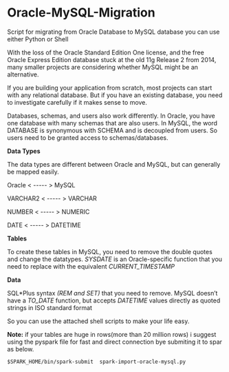 # Oracle-MySQL-Migration
Script for migrating from Oracle Database to MySQL database you can use either Python or Shell


<p>With the loss of the Oracle Standard Edition One license, and the free Oracle Express Edition database stuck at the old 11g Release 2 from 2014, many smaller projects are considering whether MySQL might be an alternative.</p>

<p>If you are building your application from scratch, most projects can start with any relational database. But if you have an existing database, you need to investigate carefully if it makes sense to move.</p>

<p>Databases, schemas, and users also work differently. In Oracle, you have one database with many schemas that are also users. In MySQL, the word DATABASE is synonymous with SCHEMA and is decoupled from users. So users need to be granted access to schemas/databases.</p>

**Data Types**

The data types are different between Oracle and MySQL, but can generally be mapped easily.

Oracle   < ----- >   MySQL

VARCHAR2 < ----- > VARCHAR

NUMBER  < ----- >  NUMERIC

DATE < ----- > DATETIME

**Tables**

To create these tables in MySQL, you need to remove the double quotes and change the datatypes. *SYSDATE* is an Oracle-specific function that you need to replace with the equivalent *CURRENT_TIMESTAMP*


**Data**

SQL*Plus syntax *(REM and SET)* that you need to remove. MySQL doesn’t have a *TO_DATE* function, but accepts *DATETIME* values directly as quoted strings in ISO standard format

So you can use the attached  shell scripts to make your life easy.

**Note:** 
if your tables are huge in rows(more than 20 million rows) i suggest using the pyspark file for fast and direct connection bye submiting it to spar as below.

```$SPARK_HOME/bin/spark-submit  spark-import-oracle-mysql.py ```


